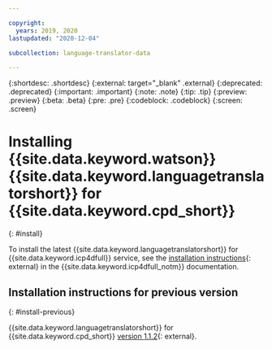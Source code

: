 ```yaml
---

copyright:
  years: 2019, 2020
lastupdated: "2020-12-04"

subcollection: language-translator-data

---
```


{:shortdesc: .shortdesc}
{:external: target="_blank" .external}
{:deprecated: .deprecated}
{:important: .important}
{:note: .note}
{:tip: .tip}
{:preview: .preview}
{:beta: .beta}
{:pre: .pre}
{:codeblock: .codeblock}
{:screen: .screen}

# Installing {{site.data.keyword.watson}} {{site.data.keyword.languagetranslatorshort}} for {{site.data.keyword.cpd_short}}
{: #install}

To install the latest {{site.data.keyword.languagetranslatorshort}} for {{site.data.keyword.icp4dfull}} service, see the [installation instructions](https://www.ibm.com/support/producthub/icpdata/docs/content/SSQNUZ_latest/svc-lang/language-translator-install.html){: external} in the {{site.data.keyword.icp4dfull_notm}} documentation.

## Installation instructions for previous version
{: #install-previous}

{{site.data.keyword.languagetranslatorshort}} for {{site.data.keyword.cpd_short}} [version 1.1.2](https://www.ibm.com/support/knowledgecenter/SSQNUZ_3.0.1/svc-lang/language-translator-install.html){: external}.

